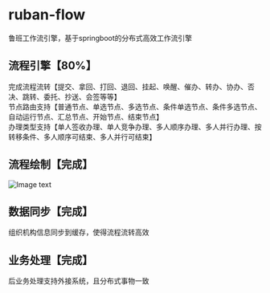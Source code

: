 # ruban-flow
鲁班工作流引擎，基于springboot的分布式高效工作流引擎
## 流程引擎【80%】
完成流程流转【提交、拿回、打回、退回、挂起、唤醒、催办、转办、协办、否决、跳转、委托、抄送、会签等等】  
节点路由支持【普通节点、单选节点、多选节点、条件单选节点、条件多选节点、自动运行节点、汇总节点、开始节点、结束节点】  
办理类型支持【单人签收办理、单人竞争办理、多人顺序办理、多人并行办理、按转移条件、多人顺序可结束、多人并行可结束】  
## 流程绘制【完成】
![Image text](https://github.com/figuewang/ruban-flow/blob/master/ruban-studio/src/main/resources/static/images/studio.png)
## 数据同步【完成】
组织机构信息同步到缓存，使得流程流转高效
## 业务处理【完成】
后业务处理支持外接系统，且分布式事物一致


